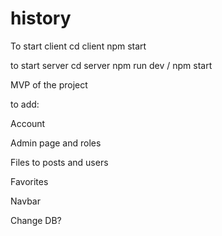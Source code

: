# history

To start client cd client npm start

to start server cd server npm run dev / npm start

MVP of the project

to add:

Account

Admin page and roles

Files to posts and users

Favorites

Navbar

Change DB?
